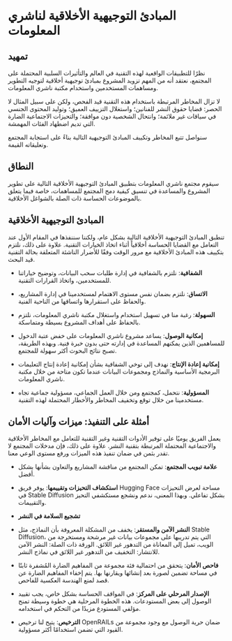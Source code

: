# المبادئ التوجيهية الأخلاقية لناشري المعلومات 

## تمهيد 

نظرًا للتطبيقات الواقعية لهذه التقنية في العالم والتأثيرات السلبية المحتملة على المجتمع، نعتقد أنه من المهم تزويد المشروع بمبادئ توجيهية أخلاقية لتوجيه التطوير ومساهمات المستخدمين واستخدام مكتبة ناشري المعلومات.

لا تزال المخاطر المرتبطة باستخدام هذه التقنية قيد الفحص، ولكن على سبيل المثال لا الحصر: قضايا حقوق النشر للفنانين؛ واستغلال التزييف العميق؛ وتوليد المحتوى الجنسي في سياقات غير ملائمة؛ وانتحال الشخصية دون موافقة؛ والتحيزات الاجتماعية الضارة التي تديم اضطهاد الفئات المهمشة.

سنواصل تتبع المخاطر وتكييف المبادئ التوجيهية التالية بناءً على استجابة المجتمع وتعليقاته القيمة.

## النطاق 

سيقوم مجتمع ناشري المعلومات بتطبيق المبادئ التوجيهية الأخلاقية التالية على تطوير المشروع والمساعدة في تنسيق كيفية دمج المجتمع للمساهمات، خاصة فيما يتعلق بالموضوعات الحساسة ذات الصلة بالشواغل الأخلاقية.

## المبادئ التوجيهية الأخلاقية 

تنطبق المبادئ التوجيهية الأخلاقية التالية بشكل عام، ولكننا سننفذها في المقام الأول عند التعامل مع القضايا الحساسة أخلاقياً أثناء اتخاذ الخيارات التقنية. علاوة على ذلك، نلتزم بتكييف هذه المبادئ الأخلاقية مع مرور الوقت وفقًا للأضرار الناشئة المتعلقة بحالة التقنية قيد البحث.

- **الشفافية**: نلتزم بالشفافية في إدارة طلبات سحب البيانات، وتوضيح خياراتنا للمستخدمين، واتخاذ القرارات التقنية.

- **الاتساق**: نلتزم بضمان نفس مستوى الاهتمام لمستخدمينا في إدارة المشاريع، والحفاظ على استقرارها واتساقها من الناحية الفنية.

- **السهولة**: رغبة منا في تسهيل استخدام واستغلال مكتبة ناشري المعلومات، نلتزم بالحفاظ على أهداف المشروع بسيطة ومتماسكة.

- **إمكانية الوصول**: يساعد مشروع ناشري المعلومات على خفض عتبة الدخول للمساهمين الذين يمكنهم المساعدة في إدارته حتى بدون خبرة فنية. وبهذه الطريقة، تصبح نتائج البحوث أكثر سهولة للمجتمع.

- **إمكانية إعادة الإنتاج**: نهدف إلى توخي الشفافية بشأن إمكانية إعادة إنتاج التعليمات البرمجية الأساسية والنماذج ومجموعات البيانات عندما تكون متاحة من خلال مكتبة ناشري المعلومات.

- **المسؤولية**: نتحمل، كمجتمع ومن خلال العمل الجماعي، مسؤولية جماعية تجاه مستخدمينا من خلال توقع وتخفيف المخاطر والأخطار المحتملة لهذه التقنية.

## أمثلة على التنفيذ: ميزات وآليات الأمان

يعمل الفريق يوميًا على توفير الأدوات التقنية وغير التقنية للتعامل مع المخاطر الأخلاقية والاجتماعية المحتملة المرتبطة بتقنية النشر. علاوة على ذلك، فإن مدخلات المجتمع لا تقدر بثمن في ضمان تنفيذ هذه الميزات ورفع مستوى الوعي معنا.

- **علامة تبويب المجتمع**: تمكن المجتمع من مناقشة المشاريع والتعاون بشأنها بشكل أفضل.

- **استكشاف التحيزات وتقييمها**: يوفر فريق Hugging Face مساحة لعرض التحيزات في Stable Diffusion بشكل تفاعلي. وبهذا المعنى، ندعم ونشجع مستكشفي التحيز والتقييمات.

- **تشجيع السلامة في النشر**

- **النشر الآمن والمستقر**: يخفف من المشكلة المعروفة بأن النماذج، مثل Stable Diffusion، التي يتم تدريبها على مجموعات بيانات غير مرشحة ومستخرجة من الويب، تميل إلى المعاناة من التدهور غير اللائق. الورقة ذات الصلة: النشر الآمن للانتشار: التخفيف من التدهور غير اللائق في نماذج النشر.

- **فاحص الأمان**: يتحقق من احتمالية فئة مجموعة من المفاهيم الضارة المُشفرة ثابتًا في مساحة تضمين لصورة بعد إنشائها ويقارنها بها. يتم إخفاء المفاهيم الضارة عن قصد لمنع الهندسة العكسية للفاحص.

- **الإصدار المرحلي على المركز**: في المواقف الحساسة بشكل خاص، يجب تقييد الوصول إلى بعض المستودعات. هذه الخطوة المرحلية هي خطوة وسيطة تمنح مؤلفي المستودع مزيدًا من التحكم في استخدامه.

- **الترخيص**: يتيح لنا ترخيص OpenRAILs ضمان حرية الوصول مع وجود مجموعة من القيود التي تضمن استخدامًا أكثر مسؤولية.